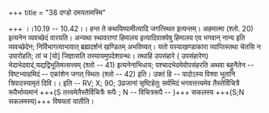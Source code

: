 +++
title = "38 दण्डो दमयतामस्मि"

+++
।।10.19 -- 10.42।। हन्त ते कथयिष्यामीत्यादि जगत्स्थित इत्यन्तम्। अहमात्मा
(श्लो. 20) इत्यनेन व्यवच्छेदं वारयति। अन्यथा स्थावराणां हिमालय
इत्यादिवाक्येषु हिमालय एव भगवान् नान्य इति व्यवच्छेदेन;
निर्विभागत्वाभावात् ब्रह्मदर्शनं खण्डितम् अभविष्यत्। यतो यस्याखण्डाकारा
व्याप्तिस्तथा चेतसि न उपारोहति; तां च \[यो\] जिज्ञासति
तस्यायमुपदेशग्रन्थः। तथाहि उपसंहारे ( उपसंहारेण)
भेदाभेदवादं,यद्यद्विभूतिमत्सत्त्वम् (श्लो -- 41) इत्यनेनाभिधाय;
पश्चादभेदमेवोपसंहरति अथवा बहुनैतेन -- विष्टभ्याहमिदं -- एकांशेन जगत्
स्थितः (श्लो -- 42) इति। उक्तं हि -- पादोऽस्य विश्वा भूतानि
त्रिपादस्यामृतं दिवि।। इति -- RV; X; 90; 3प्रजानां सृष्टिहेतुः सर्वमिदं
भगवत्तत्त्वमेव तैस्तेर्विचित्रै रूपैर्भाव्यमानं +++(S
तत्त्वमेतैस्तैर्विचित्रैः रूपैः ; N -- विचित्ररूपै -- )+++ सकलस्य +++(S;N
सकलमस्य)+++ विषयतां यातीति।
